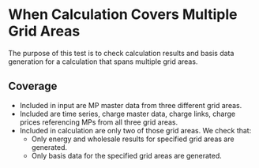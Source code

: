 # When Calculation Covers Multiple Grid Areas

The purpose of this test is to check calculation results and basis data generation for a calculation that spans multiple grid areas. 

## Coverage

- Included in input are MP master data from three different grid areas.
- Included are time series, charge master data, charge links, charge prices referencing MPs from all three grid areas. 
- Included in calculation are only two of those grid areas. We check that:
  - Only energy and wholesale results for specified grid areas are generated.
  - Only basis data for the specified grid areas are generated. 
